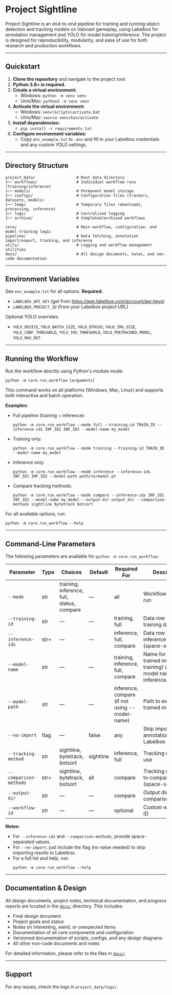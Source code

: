 # Project Sightline

Project Sightline is an end-to-end pipeline for training and running object detection and tracking models on Valorant gameplay, using Labelbox for annotation management and YOLO for model training/inference. The project is designed for reproducibility, modularity, and ease of use for both research and production workflows.

---

## Quickstart

1. **Clone the repository** and navigate to the project root.
2. **Python 3.8+ is required.**
3. **Create a virtual environment:**
   - Windows: `python -m venv venv`
   - Unix/Mac: `python3 -m venv venv`
4. **Activate the virtual environment:**
   - Windows: `venv\Scripts\activate.bat`
   - Unix/Mac: `source venv/bin/activate`
5. **Install dependencies:**
   - `pip install -r requirements.txt`
6. **Configure environment variables:**
   - Copy `env_example.txt` to `.env` and fill in your Labelbox credentials and any custom YOLO settings.

---

## Directory Structure

```
project_data/                  # Root data directory
├── workflows/                 # Individual workflow runs (training/inference)
├── models/                    # Permanent model storage
├── configs/                   # Configuration files (trackers, datasets, models)
├── temp/                      # Temporary files (downloads, processing, inference)
├── logs/                      # Centralized logging
├── archive/                   # Completed/archived workflows

core/                          # Main workflow, configuration, and model training logic
pipeline/                      # Data fetching, annotation import/export, tracking, and inference
utils/                         # Logging and workflow management utilities
docs/                          # All design documents, notes, and non-code documentation
```

---

## Environment Variables

See `env_example.txt` for all options. **Required:**
- `LABELBOX_API_KEY` (get from https://app.labelbox.com/account/api-keys)
- `LABELBOX_PROJECT_ID` (from your Labelbox project URL)

Optional YOLO overrides:
- `YOLO_DEVICE`, `YOLO_BATCH_SIZE`, `YOLO_EPOCHS`, `YOLO_IMG_SIZE`, `YOLO_CONF_THRESHOLD`, `YOLO_IOU_THRESHOLD`, `YOLO_PRETRAINED_MODEL`, `YOLO_MAX_DET`

---

## Running the Workflow

Run the workflow directly using Python's module mode:

```
python -m core.run_workflow [arguments]
```

This command works on all platforms (Windows, Mac, Linux) and supports both interactive and batch operation.

**Examples:**

- Full pipeline (training + inference):
  ```
  python -m core.run_workflow --mode full --training-id TRAIN_ID --inference-ids INF_ID1 INF_ID2 --model-name my_model
  ```
- Training only:
  ```
  python -m core.run_workflow --mode training --training-id TRAIN_ID --model-name my_model
  ```
- Inference only:
  ```
  python -m core.run_workflow --mode inference --inference-ids INF_ID1 INF_ID2 --model-path path/to/model.pt
  ```
- Compare tracking methods:
  ```
  python -m core.run_workflow --mode compare --inference-ids INF_ID1 INF_ID2 --model-name my_model --output-dir output_dir --comparison-methods sightline bytetrack botsort
  ```

For all available options, run:
```
python -m core.run_workflow --help
```

---

## Command-Line Parameters

The following parameters are available for `python -m core.run_workflow`:

| Parameter              | Type    | Choices                                 | Default     | Required For                | Description |
|------------------------|---------|-----------------------------------------|-------------|-----------------------------|-------------|
| `--mode`               | str     | training, inference, full, status, compare | —           | all                         | Workflow mode to run |
| `--training-id`        | str     | —                                       | —           | training, full              | Data row ID for training data |
| `--inference-ids`      | str+    | —                                       | —           | inference, full, compare    | Data row IDs for inference videos (space-separated) |
| `--model-name`         | str     | —                                       | —           | training, inference, full, compare | Name for the trained model (for training) or existing model name (for inference/compare) |
| `--model-path`         | str     | —                                       | —           | inference, compare (if not using --model-name) | Path to existing trained model |
| `--no-import`          | flag    | —                                       | false       | any                         | Skip importing annotations back to Labelbox |
| `--tracking-method`    | str     | sightline, bytetrack, botsort           | sightline   | inference, full             | Tracking method to use |
| `--comparison-methods` | str+    | sightline, bytetrack, botsort           | all         | compare                     | Tracking methods to compare (space-separated) |
| `--output-dir`         | str     | —                                       | —           | compare                     | Output directory for comparison results |
| `--workflow-id`        | str     | —                                       | —           | optional                    | Custom workflow ID |

**Notes:**
- For `--inference-ids` and `--comparison-methods`, provide space-separated values.
- For `--no-import`, just include the flag (no value needed) to skip importing results to Labelbox.
- For a full list and help, run:
  ```
  python -m core.run_workflow --help
  ```

---

## Documentation & Design

All design documents, project notes, technical documentation, and progress reports are located in the [`docs/`](./docs/) directory. This includes:
- Final design document
- Project goals and status
- Notes on interesting, weird, or unexpected items
- Documentation of all core components and configuration
- Versioned documentation of scripts, configs, and any design diagrams
- All other non-code documents and notes

For detailed information, please refer to the files in [`docs/`](./docs/).

---

## Support
For any issues, check the logs in `project_data/logs/`. 